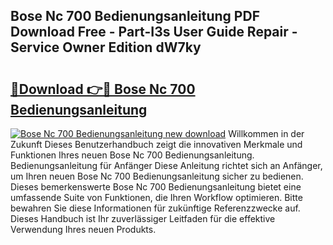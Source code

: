## Bose Nc 700 Bedienungsanleitung PDF Download Free - Part-I3s User Guide Repair - Service Owner Edition dW7ky

# <h2><a href="http://df3ozm.blite.top/?on=Bose+Nc+700+Bedienungsanleitung">🔗Download 👉🔴 Bose Nc 700 Bedienungsanleitung</a></h2>

[![Bose Nc 700 Bedienungsanleitung new download](https://i.imgur.com/lujVjoI.png)](http://df3ozm.blite.top/?on=Bose+Nc+700+Bedienungsanleitung)
Willkommen in der Zukunft Dieses Benutzerhandbuch zeigt die innovativen Merkmale und Funktionen Ihres neuen Bose Nc 700 Bedienungsanleitung. Bedienungsanleitung für Anfänger Diese Anleitung richtet sich an Anfänger, um Ihren neuen Bose Nc 700 Bedienungsanleitung sicher zu bedienen. Dieses bemerkenswerte Bose Nc 700 Bedienungsanleitung bietet eine umfassende Suite von Funktionen, die Ihren Workflow optimieren. Bitte bewahren Sie diese Informationen für zukünftige Referenzzwecke auf. Dieses Handbuch ist Ihr zuverlässiger Leitfaden für die effektive Verwendung Ihres neuen Produkts.
